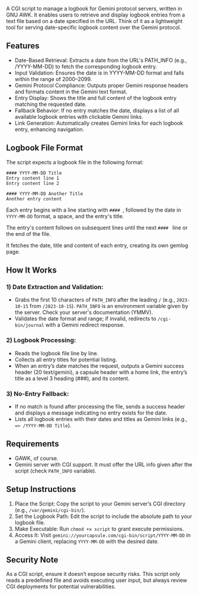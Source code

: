 A CGI script to manage a logbook for Gemini protocol servers, written in GNU AWK. It enables users to retrieve and display logbook entries from a text file based on a date specified in the URL. Think of it as a lightweight tool for serving date-specific logbook content over the Gemini protocol.

## Features
- Date-Based Retrieval: Extracts a date from the URL's PATH_INFO (e.g., /YYYY-MM-DD) to fetch the corresponding logbook entry.
- Input Validation: Ensures the date is in YYYY-MM-DD format and falls within the range of 2000–2099.
- Gemini Protocol Compliance: Outputs proper Gemini response headers and formats content in the Gemini text format.
- Entry Display: Shows the title and full content of the logbook entry matching the requested date.
- Fallback Behavior: If no entry matches the date, displays a list of all available logbook entries with clickable Gemini links.
- Link Generation: Automatically creates Gemini links for each logbook entry, enhancing navigation.

## Logbook File Format
The script expects a logbook file in the following format:

```
#### YYYY-MM-DD Title
Entry content line 1
Entry content line 2

#### YYYY-MM-DD Another Title
Another entry content
```
Each entry begins with a line starting with `#### `, followed by the date in `YYYY-MM-DD` format, a space, and the entry's title.

The entry's content follows on subsequent lines until the next `#### ` line or the end of the file.

It fetches the date, title and content of each entry, creating its own gemlog page.

## How It Works
### 1) Date Extraction and Validation:
- Grabs the first 10 characters of `PATH_INFO` after the leading `/` (e.g., `2023-10-15` from `/2023-10-15`). `PATH_INFO` is an environment variable given by the server. Check your server's documentation (YMMV).
- Validates the date format and range; if invalid, redirects to `/cgi-bin/journal` with a Gemini redirect response.

### 2) Logbook Processing:
- Reads the logbook file line by line.
- Collects all entry titles for potential listing.
- When an entry’s date matches the request, outputs a Gemini success header (20 text/gemini), a capsule header with a home link, the entry’s title as a level 3 heading (###), and its content.

### 3) No-Entry Fallback:
- If no match is found after processing the file, sends a success header and displays a message indicating no entry exists for the date.
- Lists all logbook entries with their dates and titles as Gemini links (e.g., `=> /YYYY-MM-DD Title`).

## Requirements
- GAWK, of course.
- Gemini server with CGI support. It must offer the URL info given after the script (check `PATH_INFO` variable).

## Setup Instructions
1. Place the Script: Copy the script to your Gemini server’s CGI directory (e.g., `/var/gemini/cgi-bin/`).
2. Set the Logbook Path: Edit the script to include the absolute path to your logbook file.
3. Make Executable: Run `chmod +x script` to grant execute permissions.
4. Access It: Visit `gemini://yourcapsule.com/cgi-bin/script/YYYY-MM-DD` in a Gemini client, replacing `YYYY-MM-DD` with the desired date.

## Security Note
As a CGI script, ensure it doesn’t expose security risks. This script only reads a predefined file and avoids executing user input, but always review CGI deployments for potential vulnerabilities.
